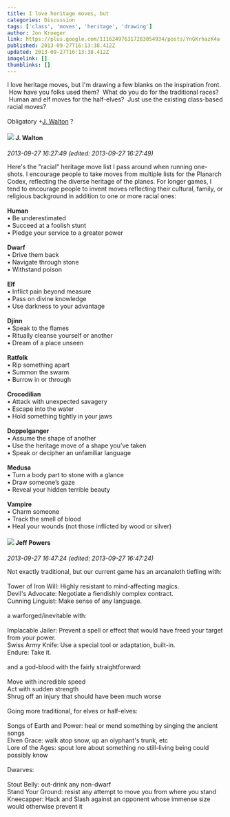 ```yaml
---
title: I love heritage moves, but
categories: Discussion
tags: ['class', 'moves', 'heritage', 'drawing']
author: Jon Kroeger
link: https://plus.google.com/111624976317283054934/posts/YnGKrhazK4a
published: 2013-09-27T16:13:38.412Z
updated: 2013-09-27T16:13:38.412Z
imagelink: []
thumblinks: []
---
```


I love heritage moves, but I&#39;m drawing a few blanks on the inspiration front.  How have you folks used them?  What do you do for the traditional races?  Human and elf moves for the half-elves?  Just use the existing class-based racial moves?<br /><br />Obligatory <span class="proflinkWrapper"><span class="proflinkPrefix">+</span><a class="proflink" href="https://plus.google.com/111694100408744715863" oid="111694100408744715863">J. Walton</a></span> ?
<div id='comment z12bvnojltqmet05y04cjt4zwyrwydczl0g'>
  <h4><img src='{{site.baseurl}}//images/avatars/111694100408744715863_photo.jpg'> J. Walton</h4>
      <p><cite>2013-09-27 16:27:49 (edited: 2013-09-27 16:27:49)</cite></p>
        <p>Here&#39;s the &quot;racial&quot; heritage move list I pass around when running one-shots. I encourage people to take moves from multiple lists for the Planarch Codex, reflecting the diverse heritage of the planes. For longer games, I tend to encourage people to invent moves reflecting their cultural, family, or religious background in addition to one or more racial ones:<br /><br /><b>Human</b><br />• Be underestimated<br />• Succeed at a foolish stunt<br />• Pledge your service to a greater power<br /><br /><b>Dwarf</b><br />• Drive them back<br />• Navigate through stone<br />• Withstand poison<br /><br /><b>Elf</b><br />• Inflict pain beyond measure<br />• Pass on divine knowledge<br />• Use darkness to your advantage<br /><br /><b>Djinn</b><br />• Speak to the flames<br />• Ritually cleanse yourself or another<br />• Dream of a place unseen<br /><br /><b>Ratfolk</b><br />• Rip something apart<br />• Summon the swarm<br />• Burrow in or through<br /><br /><b>Crocodilian</b><br />• Attack with unexpected savagery<br />• Escape into the water<br />• Hold something tightly in your jaws<br /><br /><b>Doppelganger</b><br />• Assume the shape of another<br />• Use the heritage move of a shape you’ve taken<br />• Speak or decipher an unfamiliar language<br /><br /><b>Medusa</b><br />• Turn a body part to stone with a glance<br />• Draw someone’s gaze<br />• Reveal your hidden terrible beauty<br /><br /><b>Vampire</b><br />• Charm someone<br />• Track the smell of blood<br />• Heal your wounds (not those inflicted by wood or silver)</p>
</div>
        

<div id='comment z12bvnojltqmet05y04cjt4zwyrwydczl0g'>
  <h4><img src='{{site.baseurl}}//images/avatars/105689301615233648389_photo.jpg'> Jeff Powers</h4>
      <p><cite>2013-09-27 16:47:24 (edited: 2013-09-27 16:47:24)</cite></p>
        <p>Not exactly traditional, but our current game has an arcanaloth tiefling with:<br /><br />Tower of Iron Will: Highly resistant to mind-affecting magics.<br />Devil&#39;s Advocate: Negotiate a fiendishly complex contract.<br />Cunning Linguist: Make sense of any language.<br /><br />a warforged/inevitable with:<br /><br />Implacable Jailer: Prevent a spell or effect that would have freed your target from your power.<br />Swiss Army Knife: Use a special tool or adaptation, built-in.<br />Endure: Take it.<br /><br />and a god-blood with the fairly straightforward:<br /><br />Move with incredible speed<br />Act with sudden strength<br />Shrug off an injury that should have been much worse <br /><br />Going more traditional, for elves or half-elves:<br /><br />Songs of Earth and Power: heal or mend something by singing the ancient songs<br />Elven Grace: walk atop snow, up an olyphant&#39;s trunk, etc<br />Lore of the Ages: spout lore about something no still-living being could possibly know<br /><br />Dwarves:<br /><br />Stout Belly: out-drink any non-dwarf<br />Stand Your Ground: resist any attempt to move you from where you stand<br />Kneecapper: Hack and Slash against an opponent whose immense size would otherwise prevent it</p>
</div>
        
